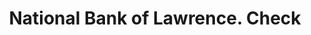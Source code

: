 ---
doi: 10.7916/D8VH711G
date_other: '1870'
date_other_textual: 1870-1879
form: printed ephemera
genre:
- Checks (bank checks)
name:
- National Bank of Lawrence
object_in_context_url: https://biggert.cul.columbia.edu/items/view/ave_biggert_01756
subject_hierarchical_geographic:
- Lawrence, Kansas, United States
subject_name:
- National Bank of Lawrence
title: National Bank of Lawrence. Check
sort_title: National Bank of Lawrence. Check
call_number: ave_biggert_01756
coordinates:
- 38.97166666666667,-95.23527777777778
pid: ave_biggert_01756
identifiers: ave_biggert_01756
thumbnail: https://derivativo-1.library.columbia.edu/iiif/2/ldpd:490826/full/!256,256/0/native.jpg
permalink: /biggert/ave_biggert_01756/
layout: iiif-image-page
---
